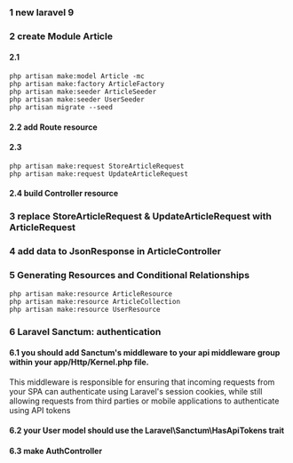 ### 1 new laravel 9
### 2 create Module Article
#### 2.1
    php artisan make:model Article -mc
    php artisan make:factory ArticleFactory
    php artisan make:seeder ArticleSeeder
    php artisan make:seeder UserSeeder
    php artisan migrate --seed

#### 2.2 add Route resource

#### 2.3 
    php artisan make:request StoreArticleRequest
    php artisan make:request UpdateArticleRequest

#### 2.4 build Controller resource

### 3 replace StoreArticleRequest & UpdateArticleRequest with ArticleRequest

### 4 add data to JsonResponse in ArticleController

### 5 Generating Resources and Conditional Relationships
    php artisan make:resource ArticleResource
    php artisan make:resource ArticleCollection
    php artisan make:resource UserResource

### 6 Laravel Sanctum: authentication
#### 6.1 you should add Sanctum's middleware to your api middleware group within your app/Http/Kernel.php file.
This middleware is responsible for ensuring that incoming requests from your SPA can authenticate using Laravel's session cookies, while still allowing requests from third parties or mobile applications to authenticate using API tokens

#### 6.2 your User model should use the Laravel\Sanctum\HasApiTokens trait

#### 6.3  make AuthController
